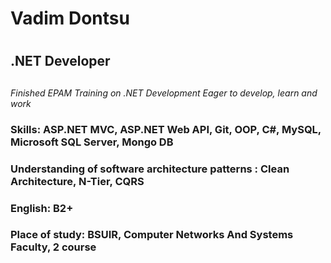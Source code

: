 # Vadim Dontsu <h1>
## .NET Developer<h2>
*Finished EPAM Training on .NET Development*
*Eager to develop, learn and work*

### Skills: ASP.NET MVC, ASP.NET Web API, Git, OOP, C#, MySQL, Microsoft SQL Server, Mongo DB <h3>
### Understanding of software architecture patterns : Clean Architecture, N-Tier, CQRS <h3>
### English: B2+ <h3>
### Place of study: BSUIR, Computer Networks And Systems Faculty, 2 course <h3>
